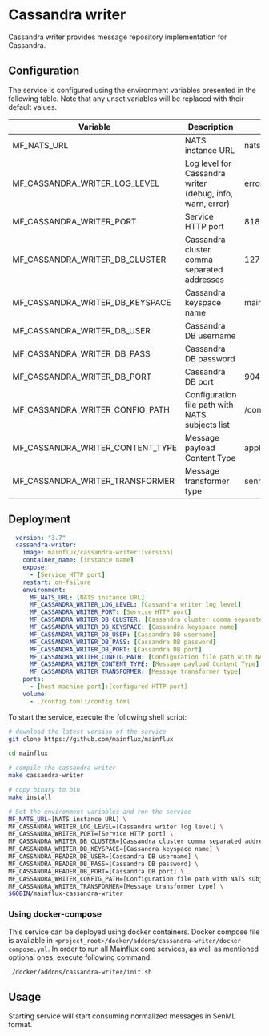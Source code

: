 # Cassandra writer

Cassandra writer provides message repository implementation for Cassandra.

## Configuration

The service is configured using the environment variables presented in the
following table. Note that any unset variables will be replaced with their
default values.

| Variable                         | Description                                               | Default                |
| -------------------------------- | --------------------------------------------------------- | ---------------------- |
| MF_NATS_URL                      | NATS instance URL                                         | nats://localhost:4222  |
| MF_CASSANDRA_WRITER_LOG_LEVEL    | Log level for Cassandra writer (debug, info, warn, error) | error                  |
| MF_CASSANDRA_WRITER_PORT         | Service HTTP port                                         | 8180                   |
| MF_CASSANDRA_WRITER_DB_CLUSTER   | Cassandra cluster comma separated addresses               | 127.0.0.1              |
| MF_CASSANDRA_WRITER_DB_KEYSPACE  | Cassandra keyspace name                                   | mainflux               |
| MF_CASSANDRA_WRITER_DB_USER      | Cassandra DB username                                     |                        |
| MF_CASSANDRA_WRITER_DB_PASS      | Cassandra DB password                                     |                        |
| MF_CASSANDRA_WRITER_DB_PORT      | Cassandra DB port                                         | 9042                   |
| MF_CASSANDRA_WRITER_CONFIG_PATH  | Configuration file path with NATS subjects list           | /config.toml           |
| MF_CASSANDRA_WRITER_CONTENT_TYPE | Message payload Content Type                              | application/senml+json |
| MF_CASSANDRA_WRITER_TRANSFORMER  | Message transformer type                                  | senml                  |

## Deployment

```yaml
  version: "3.7"
  cassandra-writer:
    image: mainflux/cassandra-writer:[version]
    container_name: [instance name]
    expose:
      - [Service HTTP port]
    restart: on-failure
    environment:
      MF_NATS_URL: [NATS instance URL]
      MF_CASSANDRA_WRITER_LOG_LEVEL: [Cassandra writer log level]
      MF_CASSANDRA_WRITER_PORT: [Service HTTP port]
      MF_CASSANDRA_WRITER_DB_CLUSTER: [Cassandra cluster comma separated addresses]
      MF_CASSANDRA_WRITER_DB_KEYSPACE: [Cassandra keyspace name]
      MF_CASSANDRA_WRITER_DB_USER: [Cassandra DB username]
      MF_CASSANDRA_WRITER_DB_PASS: [Cassandra DB password]
      MF_CASSANDRA_WRITER_DB_PORT: [Cassandra DB port]
      MF_CASSANDRA_WRITER_CONFIG_PATH: [Configuration file path with NATS subjects list]
      MF_CASSANDRA_WRITER_CONTENT_TYPE: [Message payload Content Type]
      MF_CASSANDRA_WRITER_TRANSFORMER: [Message transformer type]
    ports:
      - [host machine port]:[configured HTTP port]
    volume:
      - ./config.toml:/config.toml
```

To start the service, execute the following shell script:

```bash
# download the latest version of the service
git clone https://github.com/mainflux/mainflux

cd mainflux

# compile the cassandra writer
make cassandra-writer

# copy binary to bin
make install

# Set the environment variables and run the service
MF_NATS_URL=[NATS instance URL] \
MF_CASSANDRA_WRITER_LOG_LEVEL=[Cassandra writer log level] \
MF_CASSANDRA_WRITER_PORT=[Service HTTP port] \
MF_CASSANDRA_WRITER_DB_CLUSTER=[Cassandra cluster comma separated addresses] \
MF_CASSANDRA_WRITER_DB_KEYSPACE=[Cassandra keyspace name] \
MF_CASSANDRA_READER_DB_USER=[Cassandra DB username] \
MF_CASSANDRA_READER_DB_PASS=[Cassandra DB password] \
MF_CASSANDRA_READER_DB_PORT=[Cassandra DB port] \
MF_CASSANDRA_WRITER_CONFIG_PATH=[Configuration file path with NATS subjects list] \
MF_CASSANDRA_WRITER_TRANSFORMER=[Message transformer type] \
$GOBIN/mainflux-cassandra-writer
```

### Using docker-compose

This service can be deployed using docker containers. Docker compose file is
available in `<project_root>/docker/addons/cassandra-writer/docker-compose.yml`.
In order to run all Mainflux core services, as well as mentioned optional ones,
execute following command:

```bash
./docker/addons/cassandra-writer/init.sh
```

## Usage

Starting service will start consuming normalized messages in SenML format.

[doc]: http://mainflux.readthedocs.io
